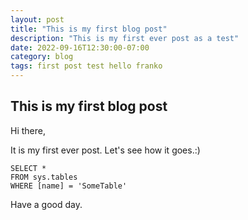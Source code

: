 ```yaml
---
layout: post
title: "This is my first blog post"
description: "This is my first ever post as a test"
date: 2022-09-16T12:30:00-07:00
category: blog
tags: first post test hello franko
---
```



## This is my first blog post


Hi there,

It is my first ever post. Let's see how it goes.:)

 ```tsql
 SELECT *
 FROM sys.tables
 WHERE [name] = 'SomeTable'
 ```


Have a good day.

